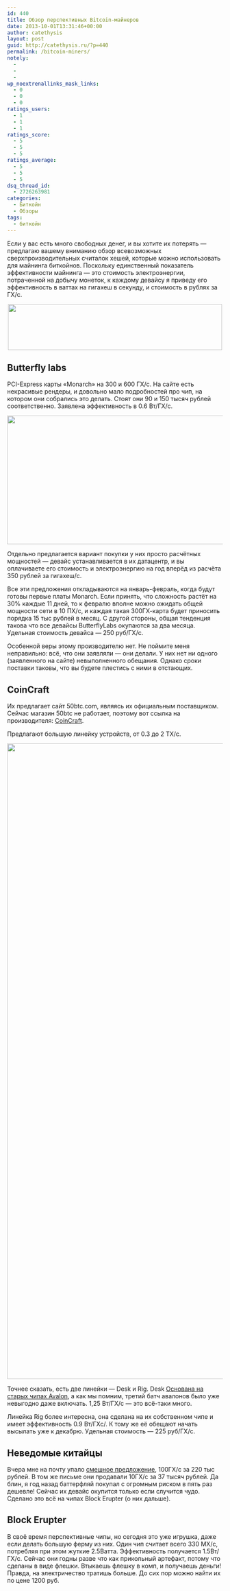 ```yaml
---
id: 440
title: Обзор перспективных Bitcoin-майнеров
date: 2013-10-01T13:31:46+00:00
author: catethysis
layout: post
guid: http://catethysis.ru/?p=440
permalink: /bitcoin-miners/
notely:
  - 
  - 
  - 
wp_noextrenallinks_mask_links:
  - 0
  - 0
  - 0
ratings_users:
  - 1
  - 1
  - 1
ratings_score:
  - 5
  - 5
  - 5
ratings_average:
  - 5
  - 5
  - 5
dsq_thread_id:
  - 2726263981
categories:
  - Биткойн
  - Обзоры
tags:
  - биткойн
---
```

Если у вас есть много свободных денег, и вы хотите их потерять &#8212; предлагаю вашему вниманию обзор всевозможных сверхпроизводительных считалок хешей, которые можно использовать для майнинга биткойнов. Поскольку единственный показатель эффективности майнинга &#8212; это стоимость электроэнергии, потраченной на добычу монеток, к каждому девайсу я приведу его эффективность в ваттах на гигахеш в секунду, и стоимость в рублях за ГХ/с.

<p style="text-align: center;">
  <img class="aligncenter" alt="" src="http://upload.wikimedia.org/wikipedia/commons/c/c5/Bitcoin_logo.svg" width="500" height="107" />
</p>

<!--more-->

## Butterfly labs

PCI-Express карты &#171;Monarch&#187; на 300 и 600 ГХ/с. На сайте есть некрасивые рендеры, и довольно мало подробностей про чип, на котором они собрались это делать. Стоят они 90 и 150 тысяч рублей соответственно. Заявлена эффективность в 0.6 Вт/ГХ/с.

<img class="alignnone" alt="" src="https://products.butterflylabs.com/media/catalog/product/cache/1/image/9df78eab33525d08d6e5fb8d27136e95/b/u/butterflylabs-monarch_2.jpg" width="550" height="300" />

Отдельно предлагается вариант покупки у них просто расчётных мощностей &#8212; девайс устанавливается в их датацентр, и вы оплачиваете его стоимость и электроэнергию на год вперёд из расчёта 350 рублей за гигахеш/с.

Все эти предложения откладываются на январь-февраль, когда будут готовы первые платы Monarch. Если принять, что сложность растёт на 30% каждые 11 дней, то к февралю вполне можно ожидать общей мощности сети в 10 ПХ/с, и каждая такая 300ГХ-карта будет приносить порядка 15 тыс рублей в месяц. С другой стороны, общая тенденция такова что все девайсы ButterflyLabs окупаются за два месяца. Удельная стоимость девайса &#8212; 250 руб/ГХ/с.

Особенной веры этому производителю нет. Не поймите меня неправильно: всё, что они заявляли &#8212; они делали. У них нет ни одного (заявленного на сайте) невыполненного обещания. Однако сроки поставки таковы, что вы будете плестись с ними в отстающих.

## CoinCraft

Их предлагает сайт 50btc.com, являясь их официальным поставщиком. Сейчас магазин 50btc не работает, поэтому вот ссылка на производителя: <a target="_blank" rel="nofollow" href="http://catethysis.ru/goto/https://bitmine.ch/?product=coincraft-rig"  target="_blank">CoinCraft</a>.

Предлагают большую линейку устройств, от 0.3 до 2 ТХ/с.

<img class="alignnone" alt="" src="https://bitmine.ch/wp-content/uploads/2013/09/rig_prospettiva_ok_1.jpg" width="1920" height="1483" />

Точнее сказать, есть две линейки &#8212; Desk и Rig. Desk <a target="_blank" rel="nofollow" href="http://catethysis.ru/goto/https://bitmine.ch/?page_id=893"  target="_blank">Основана на старых чипах Avalon</a>, а как мы помним, третий батч авалонов было уже невыгодно даже включать. 1,25 Вт/ГХ/с &#8212; это всё-таки много.

Линейка Rig более интересна, она сделана на их собственном чипе и имеет эффективность 0.9 Вт/ГХс/. К тому же её обещают начать высылать уже к декабрю. Удельная стоимость &#8212; 225 руб/ГХ/с.

## Неведомые китайцы

Вчера мне на почту упало <a target="_blank" rel="nofollow" href="http://catethysis.ru/goto/http://www.aliexpress.com/store/product/BTC-mining-device-by-fast-speed-100GH-s-asic-chip-bitcoin-miner-available-sale/340830_1354004404.html"  target="_blank">смешное предложение</a>, 100ГХ/с за 220 тыс рублей. В том же письме они продавали 10ГХ/с за 37 тысяч рублей. Да блин, я год назад баттерфляй покупал с огромным риском в пять раз дешевле! Сейчас их девайс окупится только если случится чудо. Сделано это всё на чипах Block Erupter (о них дальше).

## Block Erupter

В своё время перспективные чипы, но сегодня это уже игрушка, даже если делать большую ферму из них. Один чип считает всего 330 МХ/с, потребляя при этом жуткие 2.5Ватта. Эффективность получается 1.5Вт/ГХ/с. Сейчас они годны разве что как прикольный артефакт, потому что сделаны в виде флешки. Втыкаешь флешку в комп, и получаешь деньги! Правда, на электричество тратишь больше. До сих пор можно найти их по цене 1200 руб.